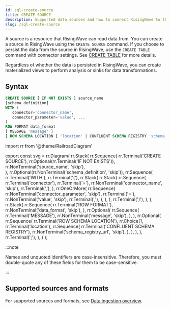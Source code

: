 ```yaml
---
id: sql-create-source
title: CREATE SOURCE
description: Supported data sources and how to connect RisingWave to the sources.
slug: /sql-create-source
---
```


<head>
  <link rel="canonical" href="https://docs.risingwave.com/docs/current/sql-create-source/" />
</head>

A source is a resource that RisingWave can read data from. You can create a source in RisingWave using the `CREATE SOURCE` command.
If you choose to persist the data from the source in RisingWave, use the `CREATE TABLE` command with connector settings. See [CREATE TABLE](sql-create-table.md) for more details.

Regardless of whether the data is persisted in RisingWave, you can create materialized views to perform analysis or sinks for data transformations.

## Syntax

```sql
CREATE SOURCE [ IF NOT EXISTS ] source_name
[schema_definition]
WITH (
   connector='connector_name',
   connector_parameter='value', ...
)
ROW FORMAT data_format
[ MESSAGE 'message' ]
[ ROW SCHEMA LOCATION [ 'location' | CONFLUENT SCHEMA REGISTRY 'schema_registry_url' ] ];
```

import rr from '@theme/RailroadDiagram'

export const svg = rr.Diagram(
rr.Stack(
rr.Sequence(
rr.Terminal('CREATE SOURCE'),
rr.Optional(rr.Terminal('IF NOT EXISTS')),
rr.NonTerminal('source_name', 'skip'),  
 ),
rr.Optional(rr.NonTerminal('schema_definition', 'skip')),
rr.Sequence(
rr.Terminal('WITH'),
rr.Terminal('('),
rr.Stack(
rr.Stack(
rr.Sequence(
rr.Terminal('connector'),
rr.Terminal('='),
rr.NonTerminal('connector_name', 'skip'),
rr.Terminal(','),
),
rr.OneOrMore(
rr.Sequence(
rr.NonTerminal('connector_parameter', 'skip'),
rr.Terminal('='),
rr.NonTerminal('value', 'skip'),
rr.Terminal(','),
),
),
),
rr.Terminal(')'),
),
),
rr.Stack(
rr.Sequence(
rr.Terminal('ROW FORMAT'),
rr.NonTerminal('data_format', 'skip'),
),
rr.Optional(
rr.Sequence(
rr.Terminal('MESSAGE'),
rr.NonTerminal('message', 'skip'),
),
),
rr.Optional(
rr.Sequence(
rr.Terminal('ROW SCHEMA LOCATION'),
rr.Choice(1,
rr.Terminal('location'),
rr.Sequence(
rr.Terminal('CONFLUENT SCHEMA REGISTRY'),
rr.NonTerminal('schema_registry_url', 'skip'),
),
),
),
),
rr.Terminal(';'),
),
)
);

<Drawer SVG={svg} />

:::note

Names and unquoted identifiers are case-insensitive. Therefore, you must double-quote any of these fields for them to be case-sensitive.

:::

## Supported sources and formats

For supported sources and formats, see [Data ingestion overview](data-ingestion.md).
